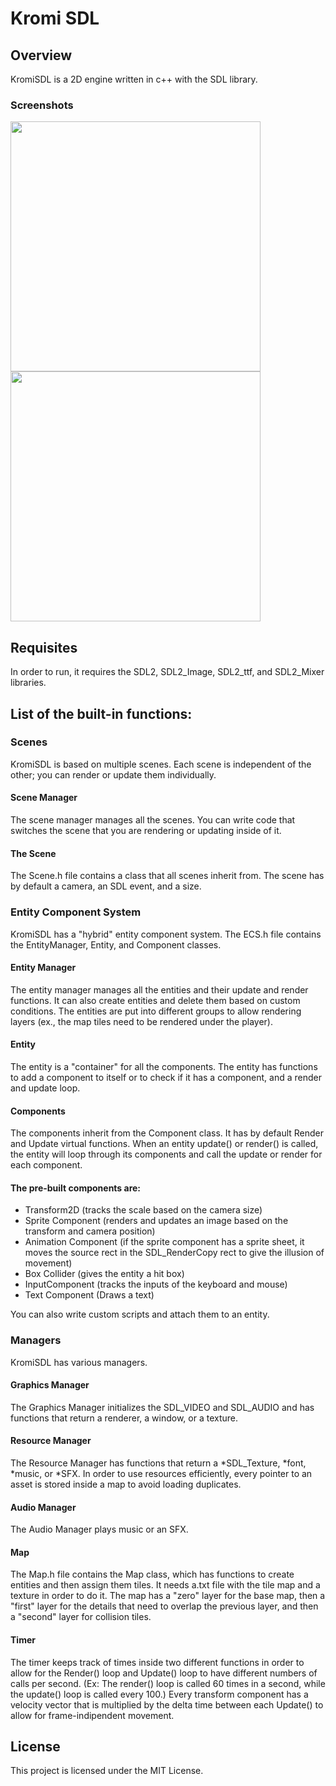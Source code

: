 # Kromi SDL 
## Overview
KromiSDL is a 2D engine written in c++ with the SDL library.
### Screenshots
<p float="left">
  <img src="https://github.com/ikiwq/KromiSDL/assets/110495658/345bca09-f317-4edb-94b1-a26f3c46abda" width="400" />
  <img src="https://github.com/ikiwq/KromiSDL/assets/110495658/76453f80-d7ff-44d6-888c-a158089acac1" width="400" /> 
</p>

## Requisites
In order to run, it requires the SDL2, SDL2_Image, SDL2_ttf, and SDL2_Mixer libraries.

## List of the built-in functions:

### Scenes
KromiSDL is based on multiple scenes. Each scene is independent of the other; you can render or update them individually.

#### Scene Manager
The scene manager manages all the scenes. You can write code that switches the scene that you are rendering or updating inside of it.

#### The Scene
The Scene.h file contains a class that all scenes inherit from. The scene has by default a camera, an SDL event, and a size.

### Entity Component System
KromiSDL has a "hybrid" entity component system. The ECS.h file contains the EntityManager, Entity, and Component classes.

#### Entity Manager
The entity manager manages all the entities and their update and render functions. It can also create entities and delete them based on custom conditions. The entities are put into different groups to allow rendering layers (ex., the map tiles need to be rendered under the player).

#### Entity
The entity is a "container" for all the components. The entity has functions to add a component to itself or to check if it has a component, and a render and update loop.

#### Components
The components inherit from the Component class. It has by default Render and Update virtual functions.
When an entity update() or render() is called, the entity will loop through its components and call the update or render for each component.
#### The pre-built components are:
<ul>
<li>Transform2D (tracks the scale based on the camera size)</li>
<li>Sprite Component (renders and updates an image based on the transform and camera position)</li>
<li>Animation Component (if the sprite component has a sprite sheet, it moves the source rect in the SDL_RenderCopy rect to give the illusion of movement)</li>
<li>Box Collider (gives the entity a hit box)</li>
<li>InputComponent (tracks the inputs of the keyboard and mouse)</li>
<li>Text Component (Draws a text)</li>
</ul>

You can also write custom scripts and attach them to an entity.

### Managers
KromiSDL has various managers.

#### Graphics Manager
The Graphics Manager initializes the SDL_VIDEO and SDL_AUDIO and has functions that return a renderer, a window, or a texture.

#### Resource Manager
The Resource Manager has functions that return a *SDL_Texture, *font, *music, or *SFX. In order to use resources efficiently, every pointer to an asset is stored inside a map to avoid loading duplicates.

#### Audio Manager
The Audio Manager plays music or an SFX.

#### Map
The Map.h file contains the Map class, which has functions to create entities and then assign them tiles. It needs a.txt file with the tile map and a texture in order to do it. The map has a "zero" layer for the base map, then a "first" layer for the details that need to overlap the previous layer, and then a "second" layer for collision tiles.

#### Timer

The timer keeps track of times inside two different functions in order to allow for the Render() loop and Update() loop to have different numbers of calls per second. (Ex: The render() loop is called 60 times in a second, while the update() loop is called every 100.) Every transform component has a velocity vector that is multiplied by the delta time between each Update() to allow for frame-indipendent movement.

## License
This project is licensed under the MIT License.
